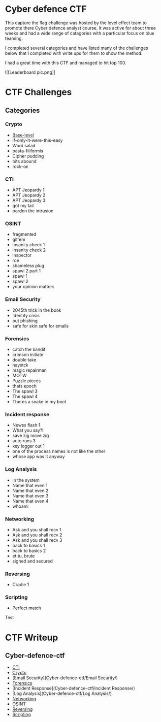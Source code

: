 # Cyber defence CTF

This capture the flag challenge was hosted by the level effect team to promote there Cyber defence analyst course. It was active for about three weeks and had a wide range of catagories with a particular focus on blue teaming.

I completed several categories and have listed many of the challenges below that I completed with write ups for them to show the method.

I had a great time with this CTF and managed to hit top 100.

![[Leaderboard pic.png]]
# CTF Challenges

## Categories

### Crypto

- [Base-level]()
- if-only-it-were-this-easy
- Word salad
- pasta-filiformis
- Cipher pudding
- bits abound
- rock-on
### CTI

- APT Jeopardy 1
- APT Jeopardy 2
- APT Jeopardy 3
- got my tail
- pardon the intrusion

### OSINT

- fragmented
- git'em
- insanity check 1
- insanity check 2
- inspector
- roe
- shameless plug
- spawl 2 part 1
- spawl 1
- spawl 2
- your opinion matters

### Email Security

- 2045th trick in the book
- Identity crisis
- out phishing
- safe for skin safe for emails

### Forensics

- catch the bandit
- crimson initiate
- double take
- haystck
- magic repairman
- MOTW
- Puzzle pieces
- thats epoch
- The spawl 3
- The spawl 4
- Theres a snake in my boot

### Incident response

- Newss flash 1
- What you say?!
- save zig move zig
- auto runs 3
- key logger out 1
- one of the process names is not like the other
- whose app was it anyway
### Log Analysis

- in the system
- Name that even 1
- Name that even 2
- Name that even 3
- Name that even 4
- whoami

### Networking

- Ask and you shall recv 1
- Ask and you shall recv 2
- Ask and you shall recv 3
- back to basics 1
- back to basics 2
- et tu, brute
- signed and secured
### Reversing

- Cradle 1
### Scripting

- Perfect match

Test

# CTF Writeup

## Cyber-defence-ctf

- [CTI](Cyber-defence-ctf/CTI/)
- [Crypto](Cyber-defence-ctf/Crypto/)
- [Email Security](Cyber-defence-ctf/Email Security/)
- [Forensics](Cyber-defence-ctf/Forensics/)
- [Incident Response](Cyber-defence-ctf/Incident Response/)
- [Log Analysis](Cyber-defence-ctf/Log Analysis/)
- [Networking](Cyber-defence-ctf/Networking/)
- [OSINT](Cyber-defence-ctf/OSINT/)
- [Reversing](Cyber-defence-ctf/Reversing/)
- [Scripting](Cyber-defence-ctf/Scripting/)




